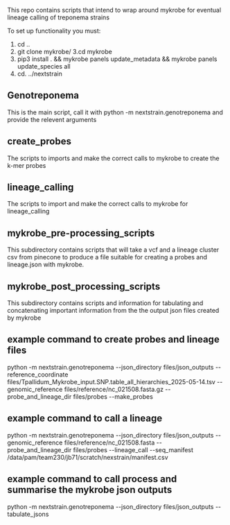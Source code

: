 This repo contains scripts that intend to wrap around mykrobe for eventual lineage calling of treponema strains

To set up functionality you must: 
1. cd ..
2. git clone mykrobe/
3.cd mykrobe
4. pip3 install . && mykrobe panels update_metadata && mykrobe panels update_species all
5. cd. ../nextstrain


## Genotreponema
This is the main script, call it with python -m nextstrain.genotreponema and provide the relevent arguments

## create_probes
The scripts to imports and make the correct calls to mykrobe to create the k-mer probes

## lineage_calling
The scripts to import and make the correct calls to mykrobe for lineage_calling

## mykrobe_pre-processing_scripts
This subdirectory contains scripts that will take a vcf and a lineage cluster csv from pinecone to produce a file suitable for creating a probes and lineage.json with mykrobe.

## mykrobe_post_processing_scripts
This subdirectory contains scripts and information for tabulating and concatenating important information from the the output json files created by mykrobe 

## example command to create probes and lineage files

python -m nextstrain.genotreponema --json_directory files/json_outputs --reference_coordinate files/Tpallidum_Mykrobe_input.SNP.table_all_hierarchies_2025-05-14.tsv --genomic_reference files/reference/nc_021508.fasta.gz --probe_and_lineage_dir files/probes --make_probes

## example command to call a lineage

python -m nextstrain.genotreponema --json_directory files/json_outputs --genomic_reference files/reference/nc_021508.fasta --probe_and_lineage_dir files/probes --lineage_call --seq_manifest /data/pam/team230/jb71/scratch/nexstrain/manifest.csv

## example command to call process and summarise the mykrobe json outputs
python -m nextstrain.genotreponema --json_directory files/json_outputs --tabulate_jsons 